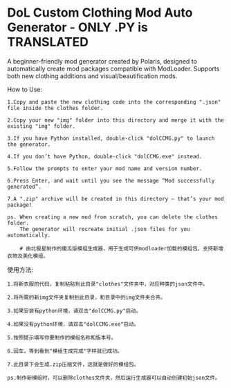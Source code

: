 # DoL Custom Clothing Mod Auto Generator - ONLY .PY is TRANSLATED
A beginner-friendly mod generator created by Polaris, designed to automatically create mod packages compatible with ModLoader. Supports both new clothing additions and visual/beautification mods.

How to Use: 

    1.Copy and paste the new clothing code into the corresponding ".json" file inside the clothes folder.

    2.Copy your new "img" folder into this directory and merge it with the existing "img" folder.

    3.If you have Python installed, double-click "dolCCMG.py" to launch the generator.

    4.If you don’t have Python, double-click "dolCCMG.exe" instead.

    5.Follow the prompts to enter your mod name and version number.

    6.Press Enter, and wait until you see the message “Mod successfully generated”.

    7.A ".zip" archive will be created in this directory — that’s your mod package!

    ps. When creating a new mod from scratch, you can delete the clothes folder.
        The generator will recreate initial .json files for you automatically.

        # 由北极星制作的傻瓜版模组生成器，用于生成可供modloader加载的模组包，支持新增衣物及美化模组。

使用方法: 

    1.将新衣服的代码，复制粘贴到此目录"clothes"文件夹中，对应种类的json文件中。

    2.将所需的新img文件夹复制到此目录，和目录中的img文件夹合并。

    3.如果安装有python环境，请双击"dolCCMG.py"启动。

    4.如果没有python环境，请双击"dolCCMG.exe"启动。

    5.按照提示填写你要制作的模组名称和版本号。

    6.回车，等到看到"模组生成完成"字样就已成功。

    7.此目录下会生成.zip压缩文件，这就是做好的模组包。

    ps.制作新模组时，可以删除clothes文件夹，然后运行生成器可以自动创建初始json文件。
